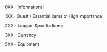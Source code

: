 0XX - Informational

1XX - Quest / Essential Items of High Importance

2XX - League-Specific Items

3XX - Currency

5XX - Equipment
